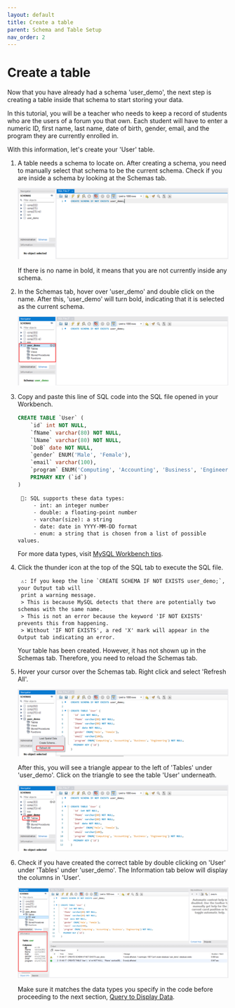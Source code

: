 ```yaml
---
layout: default
title: Create a table
parent: Schema and Table Setup
nav_order: 2
---
```


# Create a table

Now that you have already had a schema 'user_demo', the next step is creating a table inside that schema to start storing your data.

In this tutorial, you will be a teacher who needs to keep a record of students who are the users of a forum you that own. Each student will have to enter a numeric ID, first name, last name, date of birth, gender, email, and the program they are currently enrolled in.

With this information, let's create your 'User' table.

1. A table needs a schema to locate on. After creating a schema, you need to manually select that schema to be the current schema. Check if you are inside a schema by looking at the Schemas tab.

    ![MySQL Workbench no schema selected](https://github.com/dvalle22/Mel-Danilo-Cody/blob/gh-pages/assets/images/no-schema-selected.png?raw=true)
    
    If there is no name in bold, it means that you are not currently inside any schema.
    
2. In the Schemas tab, hover over 'user_demo' and double click on the name. After this, 'user_demo' will turn bold, indicating that it is selected as the current schema.
    
    ![MySQL Workbench schema selected](https://github.com/dvalle22/Mel-Danilo-Cody/blob/gh-pages/assets/images/schema-selected.png?raw=true)
    
3. Copy and paste this line of SQL code into the SQL file opened in your Workbench.
    
    ```sql
    CREATE TABLE `User` (
        `id` int NOT NULL,
        `fName` varchar(80) NOT NULL,
        `lName` varchar(80) NOT NULL,
        `DoB` date NOT NULL,
        `gender` ENUM('Male', 'Female'),
        `email` varchar(100),
        `program` ENUM('Computing', 'Accounting', 'Business', 'Engineering') NOT NULL,
        PRIMARY KEY (`id`)
    )
    ```

        📖: SQL supports these data types:
            - int: an integer number
            - double: a floating-point number
            - varchar(size): a string
            - date: date in YYYY-MM-DD format
            - enum: a string that is chosen from a list of possible values.
      
    For more data types, visit [MySQL Workbench tips](https://dvalle22.github.io/Mel-Danilo-Cody/docs/tips#basic-data-types).
    
4. Click the thunder icon at the top of the SQL tab to execute the SQL file.
    
        ⚠️: If you keep the line `CREATE SCHEMA IF NOT EXISTS user_demo;`, your Output tab will
        print a warning message.
        > This is because MySQL detects that there are potentially two schemas with the same name.
        > This is not an error because the keyword 'IF NOT EXISTS' prevents this from happening.
        > Without 'IF NOT EXISTS', a red 'X' mark will appear in the Output tab indicating an error. 
    
    Your table has been created. However, it has not shown up in the Schemas tab. Therefore, you need to reload the Schemas tab.
    
5. Hover your cursor over the Schemas tab. Right click and select 'Refresh All'.
    
    ![MySQL Workbench update table](https://github.com/dvalle22/Mel-Danilo-Cody/blob/gh-pages/assets/images/update-table.png?raw=true)
    
    After this, you will see a triangle appear to the left of 'Tables' under 'user_demo'. Click on the triangle to see the table 'User' underneath.
    
    ![MySQL Workbench table updated](https://github.com/dvalle22/Mel-Danilo-Cody/blob/gh-pages/assets/images/update-table-show-up.png?raw=true)
    
6. Check if you have created the correct table by double clicking on 'User' under 'Tables' under 'user_demo'. The Information tab below will display the columns in 'User'.
    
    ![MySQL Workbench see new table](https://github.com/dvalle22/Mel-Danilo-Cody/blob/gh-pages/assets/images/update-table-show-details.png?raw=true)
    
     Make sure it matches the data types you specify in the code before proceeding to the next section, [Query to Display Data](https://dvalle22.github.io/Mel-Danilo-Cody/docs/display/).
